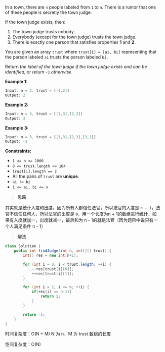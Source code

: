 In a town, there are `n` people labeled from `1` to `n`. There is a rumor that one of these people is secretly the town judge.

If the town judge exists, then:

1. The town judge trusts nobody.
2. Everybody (except for the town judge) trusts the town judge.
3. There is exactly one person that satisfies properties **1** and **2**.

You are given an array `trust` where `trust[i] = [ai, bi]` representing that the person labeled `ai` trusts the person labeled `bi`.

Return *the label of the town judge if the town judge exists and can be identified, or return* `-1` *otherwise*.

 

**Example 1:**

```java
Input: n = 2, trust = [[1,2]]
Output: 2
```

**Example 2:**

```java
Input: n = 3, trust = [[1,3],[2,3]]
Output: 3
```

**Example 3:**

```java
Input: n = 3, trust = [[1,3],[2,3],[3,1]]
Output: -1
```

 

**Constraints:**

- `1 <= n <= 1000`
- `0 <= trust.length <= 104`
- `trust[i].length == 2`
- All the pairs of `trust` are **unique**.
- `ai != bi`
- `1 <= ai, bi <= n`

> **思路**

其实就是统计入度和出度，因为所有人都信任法官，所以法官的入度是 `n - 1`，法官不信任任何人，所以法官的出度是 `0`，用一个长度为n + 1的数组进行统计，如果有入度就加一，出度就减一，最后和为 n - 1的就是法官（因为题目中说只有一个人满足条件 n - 1）

> **解法**

```java
class Solution {
    public int findJudge(int n, int[][] trust) {
        int[] res = new int[n+1];

        for (int i = 0; i < trust.length; ++i) {
            --res[trust[i][0]];
            ++res[trust[i][1]];
        }

        for (int i = 1; i <= n; ++i) {
            if(res[i] == n-1){
                return i;
            }
        }

        return -1; 
    }
}
```

时间复杂度：O(N + M) N 为 n，M 为 trust 数组的长度

空间复杂度：O(N)